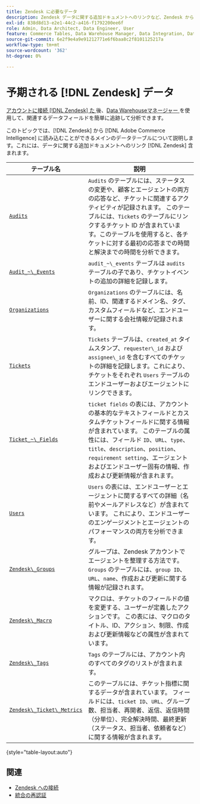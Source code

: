 ```yaml
---
title: Zendesk に必要なデータ
description: Zendesk データに関する追加ドキュメントへのリンクなど、Zendesk からCommerce Intelligenceに読み込むことができるメインデータテーブルについて説明します。
exl-id: 838d8d13-e2e1-44c2-a416-f1792200ee6f
role: Admin, Data Architect, Data Engineer, User
feature: Commerce Tables, Data Warehouse Manager, Data Integration, Data Import/Export
source-git-commit: 6e2f9e4a9e91212771e6f6baa8c2f8101125217a
workflow-type: tm+mt
source-wordcount: '362'
ht-degree: 0%

---
```


# 予期される [!DNL Zendesk] データ

[ アカウントに接続  [!DNL Zendesk]  た ](../integrations/zendesk.md) 後、[Data Warehouseマネージャー ](../../../data-analyst/data-warehouse-mgr/tour-dwm.md) を使用して、関連するデータフィールドを簡単に追跡して分析できます。

このトピックでは、[!DNL Zendesk] から [!DNL Adobe Commerce Intelligence] に読み込むことができるメインのデータテーブルについて説明します。これには、データに関する追加ドキュメントへのリンク [!DNL Zendesk] 含まれます。

| テーブル名 | 説明 |
|-----|-----|
| [`Audits`](https://developer.zendesk.com/rest_api/docs/core/ticket_audits) | `Audits` のテーブルには、ステータスの変更や、顧客とエージェントの両方の応答など、チケットに関連するアクティビティが記録されます。 このテーブルには、`Tickets` のテーブルにリンクするチケット ID が含まれています。このテーブルを使用すると、各チケットに対する最初の応答までの時間と解決までの時間を分析できます。 |
| [`Audit_~\_Events`](https://developer.zendesk.com/rest_api/docs/core/ticket_audits#audit-events) | `audit_~\_events` テーブルは `audits` テーブルの子であり、チケットイベントの追加の詳細を記録します。 |
| [`Organizations`](https://developer.zendesk.com/rest_api/docs/core/organizations) | `Organizations` のテーブルには、名前、ID、関連するドメイン名、タグ、カスタムフィールドなど、エンドユーザーに関する会社情報が記録されます。 |
| [`Tickets`](https://developer.zendesk.com/rest_api/docs/core/tickets) | `Tickets` テーブルは、`created_at` タイムスタンプ、`requester\_id` および `assignee\_id` を含むすべてのチケットの詳細を記録します。これにより、チケットをそれぞれ `Users` テーブルのエンドユーザーおよびエージェントにリンクできます。 |
| [`Ticket_~\_Fields`](https://developer.zendesk.com/rest_api/docs/core/ticket_fields) | `ticket fields` の表には、アカウントの基本的なテキストフィールドとカスタムチケットフィールドに関する情報が含まれています。 このテーブルの属性には、フィールド `ID`、`URL`、`type`、`title`、`description`、`position`、`requirement setting`、エージェントおよびエンドユーザー固有の情報、作成および更新情報が含まれます。 |
| [`Users`](https://developer.zendesk.com/rest_api/docs/core/users) | `Users` の表には、エンドユーザーとエージェントに関するすべての詳細（名前やメールアドレスなど）が含まれています。 これにより、エンドユーザーのエンゲージメントとエージェントのパフォーマンスの両方を分析できます。 |
| [`Zendesk\_Groups`](https://developer.zendesk.com/rest_api/docs/core/groups) | グループは、Zendesk アカウントでエージェントを整理する方法です。 `Groups` のテーブルには、`group ID`、`URL`、`name`、作成および更新に関する情報が記録されます。 |
| [`Zendesk\_Macro`](https://developer.zendesk.com/rest_api/docs/core/macros) | マクロは、チケットのフィールドの値を変更する、ユーザーが定義したアクションです。 この表には、マクロのタイトル、ID、アクション、制限、作成および更新情報などの属性が含まれています。 |
| [`Zendesk\_Tags`](https://developer.zendesk.com/rest_api/docs/core/tags) | `Tags` のテーブルには、アカウント内のすべてのタグのリストが含まれます。 |
| [`Zendesk\_Ticket\_Metrics`](https://developer.zendesk.com/rest_api/docs/core/ticket_metrics#ticket-metrics) | このテーブルには、チケット指標に関するデータが含まれています。 フィールドには、`ticket ID`、`URL`、グループ数、担当者、再開者、返信、返信時間（分単位）、完全解決時間、最終更新（ステータス、担当者、依頼者など）に関する情報が含まれます。 |

{style="table-layout:auto"}

## 関連

* [Zendesk への接続](../integrations/zendesk.md)
* [ 統合の再認証 ](https://experienceleague.adobe.com/docs/commerce-knowledge-base/kb/how-to/mbi-reauthenticating-integrations.html)
